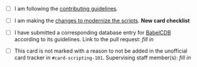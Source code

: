 <!--
Hello, thanks for submitting a pull request! Please provide enough information so we can review it.

If you are submitting an addition to the unofficial script project, the pull request title should be
of the form `Add "CARD NAME"`. Replace this comment with a Yugipedia link.

If you are submitting a bug fix, the pull request title should be of the form `Fix "CARD NAME"`.
In this case, replace this comment with a brief summary of your change. What did you fix?
--->

- [ ] I am following the [contributing guidelines](https://github.com/ProjectIgnis/CardScripts/blob/master/CONTRIBUTING.md).
- [ ] I am making the [changes to modernize the scripts](https://github.com/ProjectIgnis/CardScripts/blob/master/MODERNIZING.md).
**New card checklist**

- [ ] I have submitted a corresponding database entry for [BabelCDB](https://github.com/ProjectIgnis/BabelCDB/blob/master/README.md) according to its guidelines. Link to the pull request: _fill in_
- [ ] This card is not marked with a reason to not be added in the unofficial card tracker in `#card-scripting-101`.
Supervising staff member(s): _fill in_
